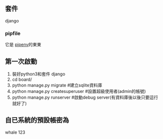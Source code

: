 ## 套件
django

### pipfile
它是 [pipenv](https://medium.com/bryanyang0528/%E4%BD%BF%E7%94%A8-pipenv-%E7%AE%A1%E7%90%86-python-%E8%99%9B%E6%93%AC%E7%92%B0%E5%A2%83-5ac2d4c39626)的東東

## 第一次啟動
 1. 裝好python3和套件 django
 2. cd board/
 3. python manage.py migrate #建立sqlite資料庫
 4. python manage.py createsuperuser #設置超級使用者(admin的帳號)
 5. python manage.py runserver #啟動debug server(有資料庫後以後只要這行就好了)

## 自已系統的預設帳密為
whale
123